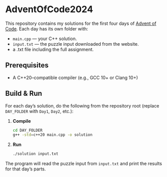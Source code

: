 # AdventOfCode2024
This repository contains my solutions for the first four days of [Advent of Code](https://adventofcode.com/2024). 
Each day has its own folder with:
- `main.cpp` — your C++ solution.
- `input.txt` — the puzzle input downloaded from the website.
- a .txt file including the full assignment.

## Prerequisites

- A C++20–compatible compiler (e.g., GCC 10+ or Clang 10+)

## Build & Run
For each day’s solution, do the following from the repository root (replace `DAY_FOLDER` with `Day1`, `Day2`, etc.):

1. **Compile**

   ```bash
   cd DAY_FOLDER
   g++ -std=c++20 main.cpp -o solution
   ```

2. **Run**

   ```bash
   ./solution input.txt
   ```
The program will read the puzzle input from `input.txt` and print the results for that day’s parts.

